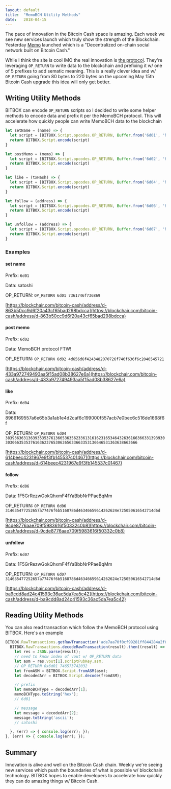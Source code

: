 ```yaml
---
layout: default
title:  "MemoBCH Utility Methods"
date:   2018-04-15
---
```


The pace of innovation in the Bitcoin Cash space is amazing. Each week we see new services launch which truly show the strength of the Blockchain. Yesterday [Memo](https://memo.cash/) launched which is a "Decentralized on-chain social network built on Bitcoin Cash."

While I think the site is cool IMO the real innovation is [the protocol](https://memo.cash/protocol). They're leveraging `OP_RETURN` to write data to the blockchain and prefixing it w/ one of 5 prefixes to add sematic meaning. This is a really clever idea and w/ `OP_RETURN` going from 80 bytes to 220 bytes on the upcoming May 15th Bitcoin Cash upgrade this idea will only get better.


## Writing Utility Methods

BITBOX can encode `OP_RETURN` scripts so I decided to write some helper methods to encode data and prefix it per the MemoBCH protocol. This will accelerate how quickly people can write MemoBCH data to the blockchain

```js
let setName = (name) => {
  let script = [BITBOX.Script.opcodes.OP_RETURN, Buffer.from('6d01', 'hex'), Buffer.from(name)];
  return BITBOX.Script.encode(script)
}

let postMemo = (memo) => {
  let script = [BITBOX.Script.opcodes.OP_RETURN, Buffer.from('6d02', 'hex'), Buffer.from(memo)];
  return BITBOX.Script.encode(script)
}

let like = (txHash) => {
  let script = [BITBOX.Script.opcodes.OP_RETURN, Buffer.from('6d04', 'hex'), Buffer.from(txHash)];
  return BITBOX.Script.encode(script)
}

let follow = (address) => {
  let script = [BITBOX.Script.opcodes.OP_RETURN, Buffer.from('6d06', 'hex'), Buffer.from(address)];
  return BITBOX.Script.encode(script)
}

let unfollow = (address) => {
  let script = [BITBOX.Script.opcodes.OP_RETURN, Buffer.from('6d07', 'hex'), Buffer.from(address)];
  return BITBOX.Script.encode(script)
}
```

### Examples

#### set name

Prefix: `6d01`

Data: satoshi

OP_RETURN: `OP_RETURN 6d01 7361746f736869`

[https://blockchair.com/bitcoin-cash/address/d-863b50cc9d6f20a43cf65bad298bdcca](https://blockchair.com/bitcoin-cash/address/d-863b50cc9d6f20a43cf65bad298bdcca)

#### post memo

Prefix: `6d02`

Data: MemoBCH protocol FTW!

OP_RETURN: `OP_RETURN 6d02 4d656d6f4243482070726f746f636f6c2046545721`

[https://blockchair.com/bitcoin-cash/address/d-433a972749493aa5f15ad08b38627e6a](https://blockchair.com/bitcoin-cash/address/d-433a972749493aa5f15ad08b38627e6a)

#### like

Prefix: `6d04`

Data: 8966169557a6e65b3a1ab1e4d2caf6c199000f557acb7e0bec6c516de1668f6f

OP_RETURN: `OP_RETURN 6d04 38393636313639353537613665363562336131616231653464326361663663313939303030663535376163623765306265633663353136646531363638663666`

[https://blockchair.com/bitcoin-cash/address/d-614beec4231967e9f3fb145537c01467](https://blockchair.com/bitcoin-cash/address/d-614beec4231967e9f3fb145537c01467)

#### follow

Prefix: `6d06`

Data: 1F5GrRezwGokQhxmF4fYaBbbNrPPaeBqMm

OP_RETURN: `OP_RETURN 6d06 314635477252657a77476f6b5168786d46346659614262624e725050616542714d6d`

[https://blockchair.com/bitcoin-cash/address/d-9cde8776aae709f5983616f50332c0b8](https://blockchair.com/bitcoin-cash/address/d-9cde8776aae709f5983616f50332c0b8)

#### unfollow

Prefix: `6d07`

Data: 1F5GrRezwGokQhxmF4fYaBbbNrPPaeBqMm

OP_RETURN: `OP_RETURN 6d07 314635477252657a77476f6b5168786d46346659614262624e725050616542714d6d`

[https://blockchair.com/bitcoin-cash/address/d-ba9cdd8ad24c41593c36ac5da7ea5c42](https://blockchair.com/bitcoin-cash/address/d-ba9cdd8ad24c41593c36ac5da7ea5c42)

## Reading Utility Methods

You can also read transaction which follow the MemoBCH protocol using BITBOX. Here's an example

```js
BITBOX.RawTransactions.getRawTransaction('ade7aa70f0cf99281ff844284a2f6c3d63d1630a3d160bac9ba487d3896ee377').then((result) => {
  BITBOX.RawTransactions.decodeRawTransaction(result).then((result) => {
    let res = JSON.parse(result);
    // need to know index of vout w/ OP_RETURN data
    let asm = res.vout[1].scriptPubKey.asm;
    // OP_RETURN 0x6d01 746573742032
    let fromASM = BITBOX.Script.fromASM(asm);
    let decodedArr = BITBOX.Script.decode(fromASM);

    // prefix
    let memoBCHType = decodedArr[1];
    memoBCHType.toString('hex');
    // 6d01

    // message
    let message = decodedArr[2];
    message.toString('ascii');
    // satoshi

  }, (err) => { console.log(err); });
}, (err) => { console.log(err); });
```

## Summary

Innovation is alive and well on the Bitcoin Cash chain. Weekly we're seeing new services which push the boundaries of what is possible w/ blockchain technology. BITBOX hopes to enable developers to accelerate how quickly they can do amazing things w/ Bitcoin Cash.
